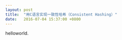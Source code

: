 ```yaml
---
layout: post
title:  "用C语言实现一致性哈希（Consistent Hashing）"
date:   2016-07-04 15:37:00 +0800
---
```


helloworld.
